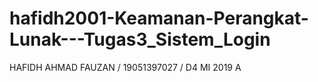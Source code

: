 # hafidh2001-Keamanan-Perangkat-Lunak---Tugas3_Sistem_Login
HAFIDH AHMAD FAUZAN / 19051397027 / D4 MI 2019 A
